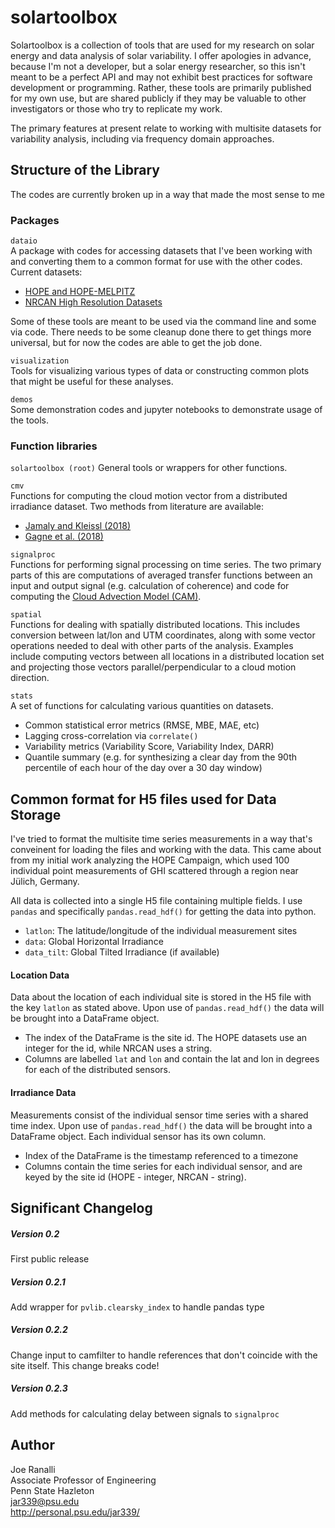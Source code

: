 # solartoolbox
Solartoolbox is a collection of tools that are used for my research on solar 
energy and data analysis of solar variability. I offer apologies in advance, 
because I'm not a developer, but a solar energy researcher, so this isn't meant 
to be a perfect API and may not exhibit best practices for software development 
or programming. Rather, these tools are primarily published for my own use, but 
are shared publicly if they may be valuable to other investigators or those who
try to replicate my work. 

The primary features at present relate to working with multisite datasets for
variability analysis, including via frequency domain approaches.

## Structure of the Library
The codes are currently broken up in a way that made the most sense to me
### Packages
```dataio```  
A package with codes for accessing datasets that I've been working with and 
converting them to a common format for use with the other codes. Current 
datasets:
- [HOPE and HOPE-MELPITZ](https://www.cen.uni-hamburg.de/en/icdc/data/atmosphere/samd-st-datasets.html)
- [NRCAN High Resolution Datasets](https://www.nrcan.gc.ca/energy/renewable-electricity/solar-photovoltaic/18409)

Some of these tools are meant to be used via the command line and some via
code. There needs to be some cleanup done there to get things more universal, 
but for now the codes are able to get the job done.

```visualization```  
Tools for visualizing various types of data or constructing common plots that 
might be useful for these analyses.

```demos```  
Some demonstration codes and jupyter notebooks to demonstrate usage of the 
tools.

### Function libraries
```solartoolbox (root)```
General tools or wrappers for other functions.

```cmv```  
Functions for computing the cloud motion vector from a distributed irradiance 
dataset. Two methods from literature are available:
- [Jamaly and Kleissl (2018)](https://www.sciencedirect.com/science/article/pii/S0038092X17309556)
- [Gagne et al. (2018)](https://www.researchgate.net/publication/330877949_Directional_Solar_Variability_Analysis)

```signalproc```  
Functions for performing signal processing on time series. The two primary 
parts of this are computations of averaged transfer functions between an input
and output signal (e.g. calculation of coherence) and code for computing the 
[Cloud Advection Model (CAM)](https://aip.scitation.org/doi/10.1063/5.0050428).

```spatial```  
Functions for dealing with spatially distributed locations. This includes 
conversion between lat/lon and UTM coordinates, along with some vector
operations needed to deal with other parts of the analysis. Examples include
computing vectors between all locations in a distributed location set and 
projecting those vectors parallel/perpendicular to a cloud motion direction.

```stats```  
A set of functions for calculating various quantities on datasets.
- Common statistical error metrics (RMSE, MBE, MAE, etc)
- Lagging cross-correlation via ```correlate()```
- Variability metrics (Variability Score, Variability Index, DARR)
- Quantile summary (e.g. for synthesizing a clear day from the 90th percentile 
of each hour of the day over a 30 day window)

## Common format for H5 files used for Data Storage

I've tried to format the multisite time series measurements in a way that's 
conveinent for loading the files and working with the data. This came about 
from my initial work analyzing the HOPE Campaign, which used 100 individual 
point measurements of GHI scattered through a region near Jülich, Germany.

All data is collected into a single H5 file containing multiple fields. I use
```pandas``` and specifically ```pandas.read_hdf()``` for getting the data
into python. 

- ```latlon```: The latitude/longitude of the individual measurement sites
- ```data```: Global Horizontal Irradiance
- ```data_tilt```: Global Tilted Irradiance (if available)

#### Location Data
Data about the location of each individual site is stored in the H5 file with 
the key ```latlon``` as stated above. Upon use of ```pandas.read_hdf()``` the 
data will be brought into a DataFrame object.

- The index of the DataFrame is the site id. The HOPE datasets use an integer 
for the id, while NRCAN uses a string. 
- Columns are labelled ```lat``` and ```lon``` and contain the lat and lon in 
degrees for each of the distributed sensors.


#### Irradiance Data
Measurements consist of the individual sensor time series with a shared time 
index. Upon use of ```pandas.read_hdf()``` the data will be brought into a 
DataFrame object. Each individual sensor has its own column. 

- Index of the DataFrame is the timestamp referenced to a timezone
- Columns contain the time series for each individual sensor, and are keyed by
the site id (HOPE - integer, NRCAN - string).



## Significant Changelog
##### Version 0.2
First public release
##### Version 0.2.1
Add wrapper for `pvlib.clearsky_index` to handle pandas type
##### Version 0.2.2
Change input to camfilter to handle references that don't coincide with the 
site itself. This change breaks code!
##### Version 0.2.3
Add methods for calculating delay between signals to `signalproc`

## Author
Joe Ranalli  
Associate Professor of Engineering  
Penn State Hazleton  
jar339@psu.edu  
http://personal.psu.edu/jar339/


